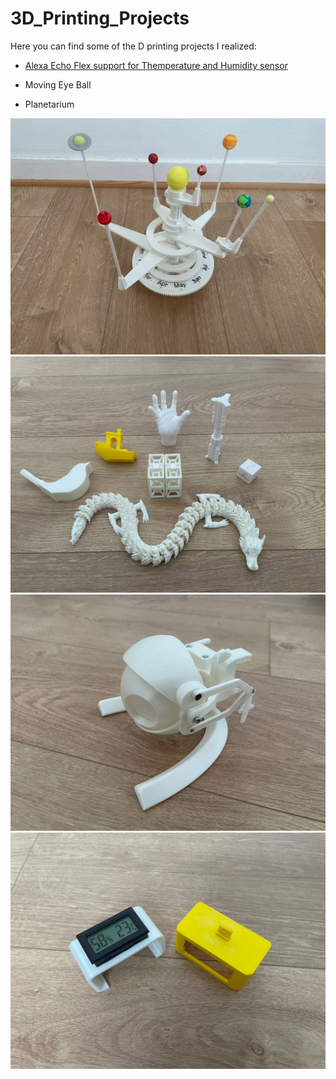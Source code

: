 # 3D_Printing_Projects

Here you can find some of the D printing projects I realized:

- [Alexa Echo Flex support for Themperature and Humidity sensor](https://www.thingiverse.com/thing:5211923)

- Moving Eye Ball

- Planetarium

![](planetarium.jpg)
![](3d_objects.jpg)
![](eye_ball.jpg)
![](echo_flex.jpg)